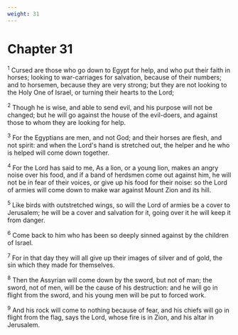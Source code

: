 ```yaml
---
weight: 31
---
```


# Chapter 31

<sup>1</sup> Cursed are those who go down to Egypt for help, and who put their faith in horses; looking to war-carriages for salvation, because of their numbers; and to horsemen, because they are very strong; but they are not looking to the Holy One of Israel, or turning their hearts to the Lord; 

<sup>2</sup> Though he is wise, and able to send evil, and his purpose will not be changed; but he will go against the house of the evil-doers, and against those to whom they are looking for help. 

<sup>3</sup> For the Egyptians are men, and not God; and their horses are flesh, and not spirit: and when the Lord's hand is stretched out, the helper and he who is helped will come down together. 

<sup>4</sup> For the Lord has said to me, As a lion, or a young lion, makes an angry noise over his food, and if a band of herdsmen come out against him, he will not be in fear of their voices, or give up his food for their noise: so the Lord of armies will come down to make war against Mount Zion and its hill. 

<sup>5</sup> Like birds with outstretched wings, so will the Lord of armies be a cover to Jerusalem; he will be a cover and salvation for it, going over it he will keep it from danger. 

<sup>6</sup> Come back to him who has been so deeply sinned against by the children of Israel. 

<sup>7</sup> For in that day they will all give up their images of silver and of gold, the sin which they made for themselves. 

<sup>8</sup> Then the Assyrian will come down by the sword, but not of man; the sword, not of men, will be the cause of his destruction: and he will go in flight from the sword, and his young men will be put to forced work. 

<sup>9</sup> And his rock will come to nothing because of fear, and his chiefs will go in flight from the flag, says the Lord, whose fire is in Zion, and his altar in Jerusalem. 


